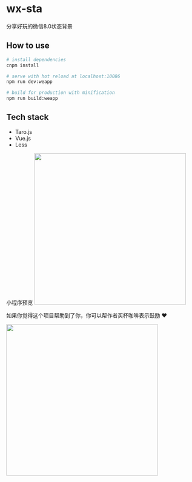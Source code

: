 # wx-sta

分享好玩的微信8.0状态背景

## How to use

```bash
# install dependencies
cnpm install

# serve with hot reload at localhost:10086
npm run dev:weapp

# build for production with minification
npm run build:weapp

```

## Tech stack

- Taro.js
- Vue.js
- Less


小程序预览
<img src="https://img.qiaker.cn/1612249436243.jpg" width="400"/>



如果你觉得这个项目帮助到了你，你可以帮作者买杯咖啡表示鼓励 ❤️

<img src="https://img.qiaker.cn/1612339808612.jpg" width="400"/>


